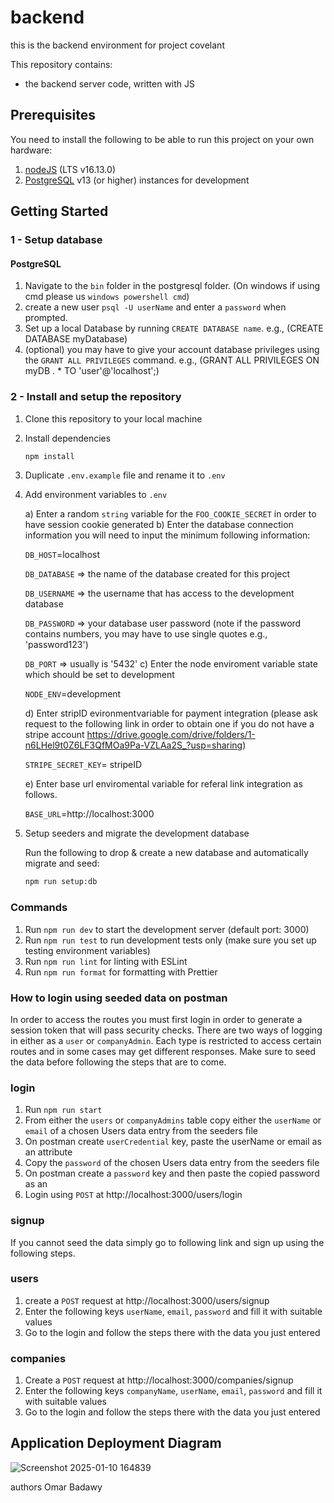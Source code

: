 # backend
this is the backend environment for project covelant

This repository contains:

- the backend server code, written with JS

## Prerequisites

You need to install the following to be able to run this project on your own hardware:

1. [nodeJS](https://nodejs.org/en/download/) (LTS v16.13.0)
2. [PostgreSQL](https://www.postgresql.org/download/) v13 (or higher) instances for development 

## Getting Started

### 1 - Setup database

#### PostgreSQL

1. Navigate to the `bin` folder in the postgresql folder. (On windows if using cmd please us `windows powershell cmd`)
2. create a new user `psql -U userName` and enter a `password` when prompted.
3. Set up a local Database by running `CREATE DATABASE name`.
   e.g., (CREATE DATABASE myDatabase)
4. (optional) you may have to give your account database privileges using the `GRANT ALL PRIVILEGES` command.
   e.g., (GRANT ALL PRIVILEGES ON myDB . \* TO 'user'@'localhost';)

### 2 - Install and setup the repository

1. Clone this repository to your local machine
2. Install dependencies

   ```zsh
   npm install
   ```

3. Duplicate `.env.example` file and rename it to `.env`
4. Add environment variables to `.env`

   a) Enter a random `string` variable for the `FOO_COOKIE_SECRET` in order to have session cookie generated
   b) Enter the database connection information you will need to input the minimum following information:
      
      `DB_HOST`=localhost
   
      `DB_DATABASE` => the name of the database created for this project

      `DB_USERNAME` => the username that has access to the development database

      `DB_PASSWORD` => your database user password (note if the password contains numbers, you may have to use single quotes e.g., 'password123')

      `DB_PORT` => usually is '5432'
   c) Enter the node enviroment variable state which should be set to development
      
      `NODE_ENV`=development
   
   d) Enter stripID evironmentvariable for payment integration (please ask request to the following link in order to obtain one if you do not have a stripe account https://drive.google.com/drive/folders/1-n6LHel9t0Z6LF3QfMOa9Pa-VZLAa2S_?usp=sharing)

   `STRIPE_SECRET_KEY`= stripeID

   e) Enter base url enviromental variable for referal link integration as follows.

   `BASE_URL`=http://localhost:3000


5. Setup seeders and migrate the development database

   Run the following to drop & create a new database and automatically migrate and seed:

      ```zsh
      npm run setup:db
      ```

### Commands

1. Run `npm run dev` to start the development server (default port: 3000)
2. Run `npm run test` to run development tests only (make sure you set up testing environment variables)
3. Run `npm run lint` for linting with ESLint
4. Run `npm run format` for formatting with Prettier


### How to login using seeded data on postman
In order to access the routes you must first login in order to generate a session token that will pass security checks. There are two ways of logging in either as a `user` or `companyAdmin`. Each type is restricted to access certain routes and in some cases may get different responses. Make sure to seed the data before following the steps that are to come.

### login
1. Run `npm run start` 
2. From either the `users` or `companyAdmins` table copy either the `userName` or `email` of a chosen Users data entry from the seeders file
3. On postman create `userCredential` key, paste the userName or email as an attribute
4. Copy  the `password` of the chosen Users data entry from the seeders file
5. On postman create a `password` key and then paste the copied password as an 
6. Login using `POST` at http://localhost:3000/users/login

### signup
If you cannot seed the data simply go to following link and sign up using the following steps.

### users
1. create a `POST` request at http://localhost:3000/users/signup 
2. Enter the following keys `userName`, `email`, `password` and fill it with suitable values
3. Go to the login and follow the steps there with the data you just entered

### companies
1. Create a `POST` request at http://localhost:3000/companies/signup
2. Enter the following keys `companyName`, `userName`, `email`, `password` and fill it with suitable values
3. Go to the login and follow the steps there with the data you just entered

## Application Deployment Diagram
![Screenshot 2025-01-10 164839](https://github.com/user-attachments/assets/c09c1464-ca10-4c73-9b77-ddc0ed2b3fae)

authors
Omar Badawy

